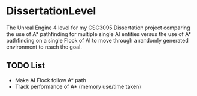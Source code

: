 # DissertationLevel
The Unreal Engine 4 level for my CSC3095 Dissertation project comparing the use of A* pathfinding for multiple single AI entities versus
the use of A* pathfinding on a single Flock of AI to move through a randomly generated environment to reach the goal.

## TODO List
- Make AI Flock follow A* path
- Track performance of A* (memory use/time taken)
